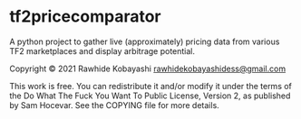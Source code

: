 # tf2pricecomparator

A python project to gather live (approximately) pricing data from various TF2 marketplaces and display arbitrage potential.

Copyright © 2021 Rawhide Kobayashi rawhidekobayashidess@gmail.com

This work is free. You can redistribute it and/or modify it under the 
terms of the Do What The Fuck You Want To Public License, Version 2,
as published by Sam Hocevar. See the COPYING file for more details.